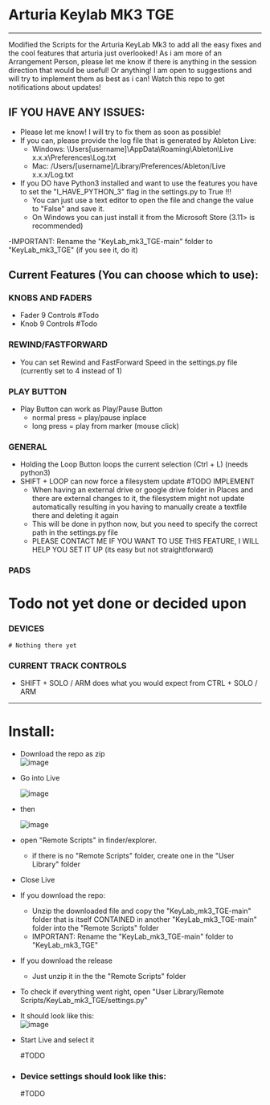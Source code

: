 # Arturia Keylab MK3 TGE
------------------------------------

Modified the Scripts for the Arturia KeyLab Mk3 to add all the easy fixes and the cool features that arturia just overlooked!
As i am more of an Arrangement Person, please let me know if there is anything in the session direction that would be useful!
Or anything! I am open to suggestions and will try to implement them as best as i can!
Watch this repo to get notifications about updates!


## IF YOU HAVE ANY ISSUES:
- Please let me know! I will try to fix them as soon as possible!
- If you can, please provide the log file that is generated by Ableton Live:
    - Windows:  \Users\[username]\AppData\Roaming\Ableton\Live x.x.x\Preferences\Log.txt
    - Mac:  /Users/[username]/Library/Preferences/Ableton/Live x.x.x/Log.txt
- If you DO have Python3 installed and want to use the features you have to set the "I_HAVE_PYTHON_3" flag in the settings.py to True !!!
    - You can just use a text editor to open the file and change the value to "False" and save it.
    - On Windows you can just install it from the Microsoft Store (3.11> is recommended)

-IMPORTANT: Rename the "KeyLab_mk3_TGE-main" folder to "KeyLab_mk3_TGE" (if you see it, do it)



## Current Features (You can choose which to use):


### KNOBS AND FADERS
- Fader 9 Controls #Todo
- Knob 9 Controls #Todo

### REWIND/FASTFORWARD
- You can set Rewind and FastForward Speed in the settings.py file (currently set to 4 instead of 1)

### PLAY BUTTON
- Play Button can work as Play/Pause Button
    - normal press = play/pause inplace
    - long press = play from marker (mouse click)


### GENERAL
- Holding the Loop Button loops the current selection (Ctrl + L) (needs python3)
- SHIFT + LOOP can now force a filesystem update #TODO IMPLEMENT
    - When having an external drive or google drive folder in Places and there are external changes to it, the filesystem might not update automatically resulting in you having to manually create a textfile there and deleting it again
    - This will be done in python now, but you need to specify the correct path in the settings.py file
    - PLEASE CONTACT ME IF YOU WANT TO USE THIS FEATURE, I WILL HELP YOU SET IT UP (its easy but not straightforward)




### PADS
# Todo not yet done or decided upon
### DEVICES
    # Nothing there yet

### CURRENT TRACK CONTROLS
- SHIFT + SOLO / ARM does what you would expect from CTRL + SOLO / ARM

-------------------------


# Install:

- Download the repo as zip  
  ![image](https://github.com/user-attachments/assets/1baef411-cb04-4e2d-9d9a-b075afca6a8c)



- Go into Live

  ![image](https://github.com/MrMatch246/Launchkey_MK3_TGE/assets/50702646/5290bc01-4248-4e5d-9a44-b5f9a80c7d3c)

- then

  ![image](https://github.com/MrMatch246/Launchkey_MK3_TGE/assets/50702646/559af2d9-a063-437a-b2fe-77be1f838203)

- open "Remote Scripts" in finder/explorer.
    - if there is no "Remote Scripts" folder, create one in the "User Library" folder

- Close Live
- If you download the repo:
    - Unzip the downloaded file and copy the "KeyLab_mk3_TGE-main" folder that is itself CONTAINED in another "KeyLab_mk3_TGE-main" folder into  the "Remote Scripts" folder
    - IMPORTANT: Rename the "KeyLab_mk3_TGE-main" folder to "KeyLab_mk3_TGE"
- If you download the release
    - Just unzip it in the the "Remote Scripts" folder
- To check if everything went right, open "User Library/Remote Scripts/KeyLab_mk3_TGE/settings.py"
- It should look like this:  
  ![image](https://github.com/user-attachments/assets/e3133b0f-681e-4803-bc3b-7960e26111bf)





- Start Live and select it

  #TODO

- ### Device settings should look like this:

  #TODO

